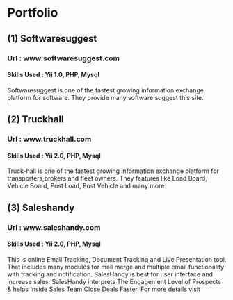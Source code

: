 <heaer> <h1> Portfolio </h1> </heaer>
<div>
<h2> (1) Softwaresuggest </h2>
<h3> Url : <url> www.softwaresuggest.com </url></h3>
<h4> Skills Used : Yii 1.0, PHP, Mysql</h4>
<p> Softwaresuggest is one of the fastest growing information exchange platform for     software. 
      They provide many software suggest this site.</p>
</div>

<div>
<h2> (2) Truckhall </h2>
<h3> Url : <url> www.truckhall.com </url></h3>
<h4> Skills Used : Yii 2.0, PHP, Mysql</h4>
<p> Truck-hall is one of the fastest growing information exchange platform for  transporters,brokers and fleet owners. 
      They features like Load Board, Vehicle Board, Post Load, Post Vehicle and many  more. </p>
</div>

<div>
<h2> (3) Saleshandy </h2>
<h3> Url : <url> www.saleshandy.com </url></h3>
<h4> Skills Used : Yii 2.0, PHP, Mysql</h4>
<p>  This is online Email Tracking, Document Tracking and Live Presentation tool.
      That includes many modules for mail merge and multiple email functionality with tracking and notification.
      SalesHandy is best for user interface and increase sales.
      SalesHandy interprets The Engagement Level of Prospects & helps Inside Sales Team Close Deals Faster. For more details visit</p>
</div>
